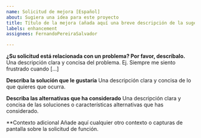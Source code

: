 ```yaml
---
name: Solicitud de mejora [Español]
about: Sugiera una idea para este proyecto
title: Título de la mejora (añada aquí una breve descripción de la sugerencia de mejora)
labels: enhancement
assignees: FernandoPereiraSalvador

---
```


**¿Su solicitud está relacionada con un problema? Por favor, descríbalo.**
Una descripción clara y concisa del problema. Ej. Siempre me siento frustrado cuando [...]

**Describa la solución que le gustaría**
Una descripción clara y concisa de lo que quieres que ocurra.

**Describa las alternativas que ha considerado**
Una descripción clara y concisa de las soluciones o características alternativas que has considerado.

**Contexto adicional
Añade aquí cualquier otro contexto o capturas de pantalla sobre la solicitud de función.
